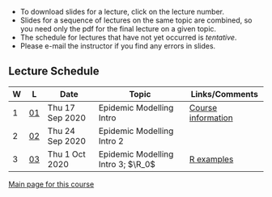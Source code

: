 * To download slides for a lecture, click on the lecture number.
* Slides for a sequence of lectures on the same topic are combined, so you need only the pdf for the final lecture on a given topic.
* The schedule for lectures that have not yet occurred is _tentative_.
* Please e-mail the instructor if you find any errors in slides.

## Lecture Schedule

| W | L | Date | Topic | Links/Comments |
|---|---|------|-------|----------------|
| 1 | [01](tmbl01_2020.pdf) | Thu 17 Sep 2020 | Epidemic Modelling Intro | [Course information](../handouts/tmbinfo_2020.pdf) |
| 2 | [02](tmbl02_2020.pdf) | Thu 24 Sep 2020 | Epidemic Modelling Intro 2 |  |
| 3 | [03](tmbl03_2020.pdf) | Thu 1 Oct 2020 | Epidemic Modelling Intro 3; $\R_0$ | [R examples](Rexamples.R) |

[Main page for this course](https://davidearn.github.io/tmb2020/)
